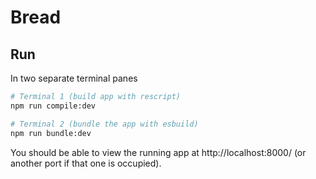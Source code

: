# Bread

## Run

In two separate terminal panes

```sh
# Terminal 1 (build app with rescript)
npm run compile:dev

# Terminal 2 (bundle the app with esbuild)
npm run bundle:dev
```

You should be able to view the running app at http://localhost:8000/ (or another port if that one is occupied).
